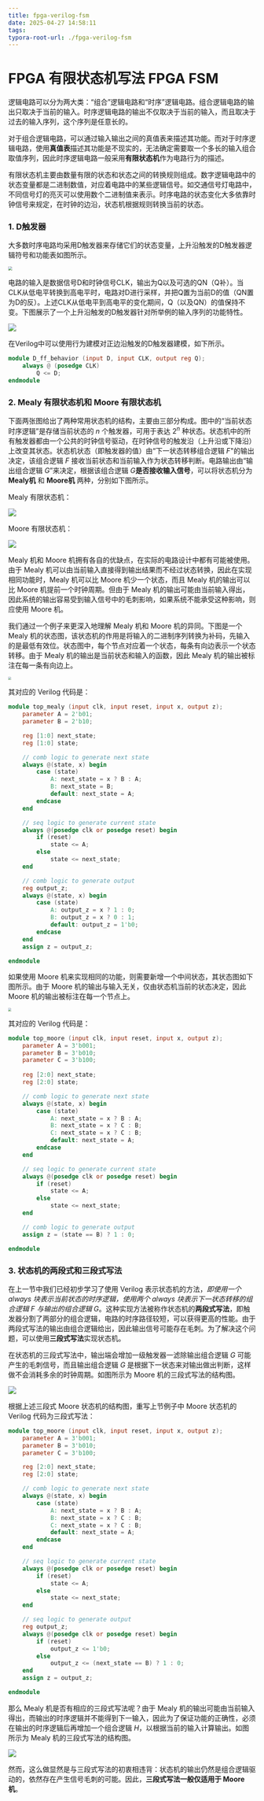 ```yaml
---
title: fpga-verilog-fsm
date: 2025-04-27 14:58:11
tags:
typora-root-url: ./fpga-verilog-fsm
---
```


# FPGA 有限状态机写法 FPGA FSM

逻辑电路可以分为两大类：“组合”逻辑电路和“时序”逻辑电路。组合逻辑电路的输出只取决于当前的输入。时序逻辑电路的输出不仅取决于当前的输入，而且取决于过去的输入序列，这个序列是任意长的。

对于组合逻辑电路，可以通过输入输出之间的真值表来描述其功能。而对于时序逻辑电路，使用**真值表**描述其功能是不现实的，无法确定需要取一个多长的输入组合取值序列，因此时序逻辑电路一般采用**有限状态机**作为电路行为的描述。

有限状态机主要由数量有限的状态和状态之间的转换规则组成。数字逻辑电路中的状态变量都是二进制数值，对应着电路中的某些逻辑信号。如交通信号灯电路中，不同信号灯的亮灭可以使用数个二进制值来表示。时序电路的状态变化大多依靠时钟信号来规定，在时钟的边沿，状态机根据规则转换当前的状态。



### 1. D触发器

大多数时序电路均采用D触发器来存储它们的状态变量，上升沿触发的D触发器逻辑符号和功能表如图所示。

<img src="1.png" style="zoom: 50%;" />

电路的输入是数据信号D和时钟信号CLK，输出为Q以及可选的QN（Q补）。当CLK从低电平转换到高电平时，电路对D进行采样，并把Q置为当前D的值（QN置为D的反）。上述CLK从低电平到高电平的变化期间，Q（以及QN）的值保持不变。下图展示了一个上升沿触发的D触发器针对所举例的输入序列的功能特性。

<img src="2.png" style="zoom: 100%;" />

在Verilog中可以使用行为建模对正边沿触发的D触发器建模，如下所示。

```verilog
module D_ff_behavior (input D, input CLK, output reg Q); 
    always @ (posedge CLK)
        Q <= D;
endmodule
```



### 2. Mealy 有限状态机和 Moore 有限状态机

下面两张图给出了两种常用状态机的结构，主要由三部分构成。图中的“当前状态时序逻辑”是存储当前状态的 $n$ 个触发器，可用于表达 $2^n$ 种状态。状态机中的所有触发器都由一个公共的时钟信号驱动，在时钟信号的触发沿（上升沿或下降沿）上改变其状态。状态机状态（即触发器的值）由“下一状态转移组合逻辑 $F$"的输出决定，该组合逻辑 $F$ 接收当前状态和当前输入作为状态转移判断。电路输出由“输出组合逻辑 $G$”来决定，根据该组合逻辑 $G$​​ **是否接收输入信号**，可以将状态机分为 **Mealy机** 和 **Moore机** 两种，分别如下图所示。



Mealy 有限状态机：

<img src="3.png" style="zoom: 100%;" />



Moore 有限状态机：

<img src="4.png" style="zoom: 100%;" />



Mealy 机和 Moore 机拥有各自的优缺点，在实际的电路设计中都有可能被使用。由于 Mealy 机可以由当前输入直接得到输出结果而不经过状态转换，因此在实现相同功能时，Mealy 机可以比 Moore 机少一个状态，而且 Mealy 机的输出可以比 Moore 机提前一个时钟周期。但由于 Mealy 机的输出可能由当前输入得出，因此系统的输出容易受到输入信号中的毛刺影响，如果系统不能承受这种影响，则应使用 Moore 机。

我们通过一个例子来更深入地理解 Mealy 机和 Moore 机的异同。下图是一个 Mealy 机的状态图，该状态机的作用是将输入的二进制序列转换为补码，先输入的是最低有效位。状态图中，每个节点对应着一个状态，每条有向边表示一个状态转移。由于 Mealy 机的输出是当前状态和输入的函数，因此 Mealy 机的输出被标注在每一条有向边上。

<img src="5.png" style="zoom: 40%;" />

其对应的 Verilog 代码是：

```verilog
module top_mealy (input clk, input reset, input x, output z); 
    parameter A = 2'b01;
    parameter B = 2'b10;

    reg [1:0] next_state;
    reg [1:0] state;

    // comb logic to generate next state
    always @(state, x) begin
        case (state)
            A: next_state = x ? B : A;
            B: next_state = B;
            default: next_state = A;
        endcase
    end

    // seq logic to generate current state
    always @(posedge clk or posedge reset) begin
        if (reset)
            state <= A;
        else
            state <= next_state;
    end

    // comb logic to generate output
    reg output_z;
    always @(state, x) begin
        case (state)
            A: output_z = x ? 1 : 0;
            B: output_z = x ? 0 : 1;
            default: output_z = 1'b0;
        endcase
    end
    assign z = output_z;

endmodule
```

如果使用 Moore 机来实现相同的功能，则需要新增一个中间状态，其状态图如下图所示。由于 Moore 机的输出与输入无关，仅由状态机当前的状态决定，因此 Moore 机的输出被标注在每一个节点上。

<img src="6.png" style="zoom: 40%;" />

其对应的 Verilog 代码是：

```verilog
module top_moore (input clk, input reset, input x, output z); 
    parameter A = 3'b001;
    parameter B = 3'b010;
    parameter C = 3'b100;
    
    reg [2:0] next_state;
    reg [2:0] state;

    // comb logic to generate next state
    always @(state, x) begin
        case (state)
            A: next_state = x ? B : A;
            B: next_state = x ? C : B;
            C: next_state = x ? C : B;
            default: next_state = A;
        endcase
    end

    // seq logic to generate current state
    always @(posedge clk or posedge reset) begin
        if (reset)
            state <= A;
        else
            state <= next_state;
    end

    // comb logic to generate output
    assign z = (state == B) ? 1 : 0;

endmodule
```



### 3. 状态机的两段式和三段式写法

在上一节中我们已经初步学习了使用 Verilog 表示状态机的方法，*即使用一个 always 块表示当前状态的时序逻辑，使用两个 always 块表示下一状态转移的组合逻辑 $F$ 与输出的组合逻辑 $G$*。这种实现方法被称作状态机的**两段式写法**，即触发器分割了两部分的组合逻辑，电路的时序路径较短，可以获得更高的性能。由于两段式写法的输出由组合逻辑给出，因此输出信号可能存在毛刺。为了解决这个问题，可以使用**三段式写法**实现状态机。

在状态机的三段式写法中，输出端会增加一级触发器一滤除输出组合逻辑 $G$ 可能产生的毛刺信号，而且输出组合逻辑 $G$ 是根据下一状态来对输出做出判断，这样做不会消耗多余的时钟周期。如图所示为 Moore 机的三段式写法的结构图。

<img src="7.png" style="zoom: 100%;" />

根据上述三段式 Moore 状态机的结构图，重写上节例子中 Moore 状态机的 Verilog 代码为三段式写法：

```verilog
module top_moore (input clk, input reset, input x, output z); 
    parameter A = 3'b001;
    parameter B = 3'b010;
    parameter C = 3'b100;

    reg [2:0] next_state;
    reg [2:0] state;

    // comb logic to generate next state
    always @(state, x) begin
        case (state)
            A: next_state = x ? B : A;
            B: next_state = x ? C : B;
            C: next_state = x ? C : B;
            default: next_state = A;
        endcase
    end

    // seq logic to generate current state
    always @(posedge clk or posedge reset) begin
        if (reset)
            state <= A;
        else
            state <= next_state;
    end

    // seq logic to generate output
    reg output_z;
    always @(posedge clk or posedge reset) begin
        if (reset)
            output_z <= 1'b0;
        else
            output_z <= (next_state == B) ? 1 : 0;
    end
    assign z = output_z;

endmodule
```

那么 Mealy 机是否有相应的三段式写法呢？由于 Mealy 机的输出可能由当前输入得出，而输出的时序逻辑并不能得到下一输入，因此为了保证功能的正确性，必须在输出的时序逻辑后再增加一个组合逻辑 $H$，以根据当前的输入计算输出。如图所示为 Mealy 机的三段式写法的结构图。

<img src="8.png" style="zoom: 100%;" />

然而，这么做显然是与三段式写法的初衷相违背：状态机的输出仍然是组合逻辑驱动的，依然存在产生信号毛刺的可能。因此，**三段式写法一般仅适用于 Moore 机**。
